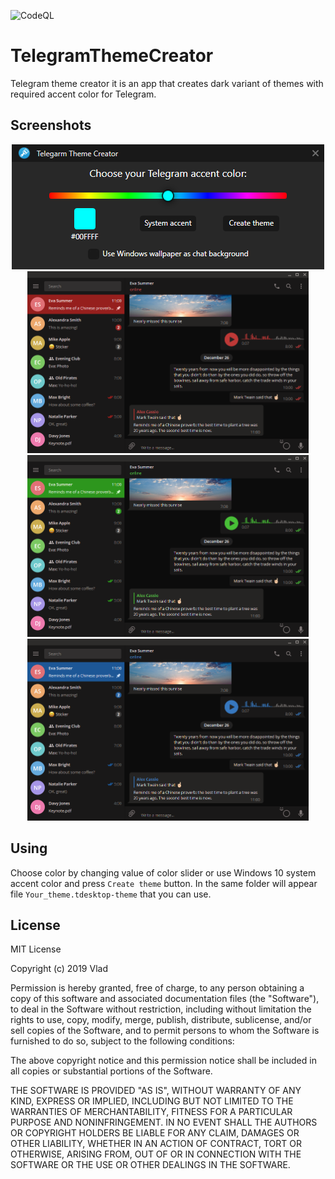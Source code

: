 ![CodeQL](https://github.com/tsvietOK/TelegramThemeCreator/workflows/CodeQL/badge.svg?branch=master)

# TelegramThemeCreator

Telegram theme creator it is an app that creates dark variant of themes with required accent color for Telegram.

## Screenshots

<p align="center">
  <img src="./img/Screenshot.png" alt="Telegram theme creator" width=500 height=200 />
  <img src="./img/Red.png" alt="Telegram theme creator" width=450 height=291 />
  <img src="./img/Green.png" alt="Telegram theme creator" width=450 height=291 />
  <img src="./img/Blue.png" alt="Telegram theme creator" width=450 height=291 />
</p>

## Using

Choose color by changing value of color slider or use Windows 10 system accent color and press `Create theme` button. In the same folder will appear file `Your_theme.tdesktop-theme` that you can use.

## License

MIT License

Copyright (c) 2019 Vlad

Permission is hereby granted, free of charge, to any person obtaining a copy
of this software and associated documentation files (the "Software"), to deal
in the Software without restriction, including without limitation the rights
to use, copy, modify, merge, publish, distribute, sublicense, and/or sell
copies of the Software, and to permit persons to whom the Software is
furnished to do so, subject to the following conditions:

The above copyright notice and this permission notice shall be included in all
copies or substantial portions of the Software.

THE SOFTWARE IS PROVIDED "AS IS", WITHOUT WARRANTY OF ANY KIND, EXPRESS OR
IMPLIED, INCLUDING BUT NOT LIMITED TO THE WARRANTIES OF MERCHANTABILITY,
FITNESS FOR A PARTICULAR PURPOSE AND NONINFRINGEMENT. IN NO EVENT SHALL THE
AUTHORS OR COPYRIGHT HOLDERS BE LIABLE FOR ANY CLAIM, DAMAGES OR OTHER
LIABILITY, WHETHER IN AN ACTION OF CONTRACT, TORT OR OTHERWISE, ARISING FROM,
OUT OF OR IN CONNECTION WITH THE SOFTWARE OR THE USE OR OTHER DEALINGS IN THE
SOFTWARE.
